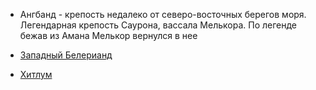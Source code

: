 *   Ангбанд - крепость недалеко от северо-восточных берегов моря.
    Легендарная крепость Саурона, вассала Мелькора. По легенде бежав из
    Амана Мелькор вернулся в нее


*   [Западный Белерианд](Западный%20Белерианд.md)
*   [Хитлум](Хитлум.md)
